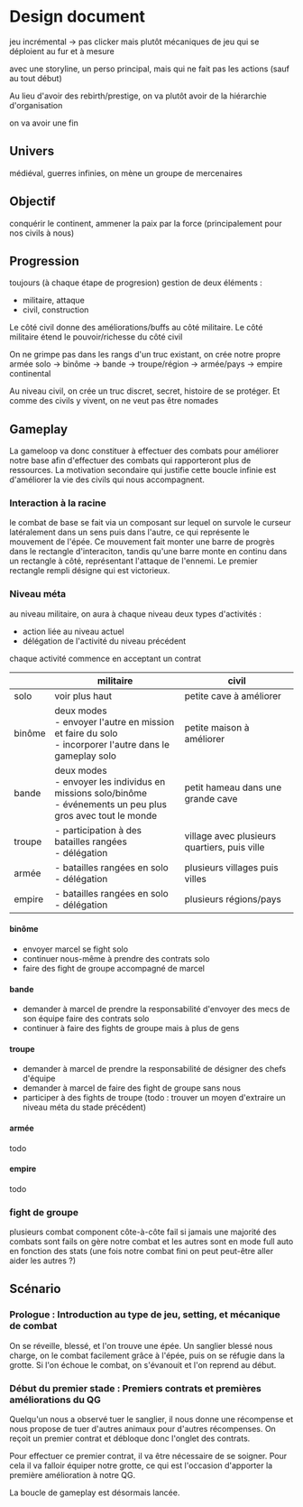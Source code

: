 # Design document

jeu incrémental -> pas clicker mais plutôt mécaniques de jeu qui se déploient au fur et à mesure

avec une storyline, un perso principal, mais qui ne fait pas les actions (sauf au tout début)

Au lieu d'avoir des rebirth/prestige, on va plutôt avoir de la hiérarchie d'organisation

on va avoir une fin

## Univers

médiéval, guerres infinies, on mène un groupe de mercenaires

## Objectif

conquérir le continent, ammener la paix par la force (principalement pour nos civils à nous)

## Progression

toujours (à chaque étape de progresion) gestion de deux éléments :

- militaire, attaque
- civil, construction

Le côté civil donne des améliorations/buffs au côté militaire. Le côté militaire étend le pouvoir/richesse du côté civil

On ne grimpe pas dans les rangs d'un truc existant, on crée notre propre armée
solo -> binôme -> bande -> troupe/région -> armée/pays -> empire continental

Au niveau civil, on crée un truc discret, secret, histoire de se protéger. Et comme des civils y vivent, on ne veut pas être nomades

## Gameplay

La gameloop va donc constituer à effectuer des combats pour améliorer notre base afin d'effectuer des combats qui rapporteront plus de ressources. La motivation secondaire qui justifie cette boucle infinie est d'améliorer la vie des civils qui nous accompagnent.

### Interaction à la racine

le combat de base se fait via un composant sur lequel on survole le curseur latéralement dans un sens puis dans l'autre, ce qui représente le mouvement de l'épée. Ce mouvement fait monter une barre de progrès dans le rectangle d'interaciton, tandis qu'une barre monte en continu dans un rectangle à côté, représentant l'attaque de l'ennemi. Le premier rectangle rempli désigne qui est victorieux.

### Niveau méta

au niveau militaire, on aura à chaque niveau deux types d'activités :

- action liée au niveau actuel
- délégation de l'activité du niveau précédent

chaque activité commence en acceptant un contrat

|        | militaire                                                                                                         | civil                                        |
| ------ | ----------------------------------------------------------------------------------------------------------------- | -------------------------------------------- |
| solo   | voir plus haut                                                                                                    | petite cave à améliorer                      |
| binôme | deux modes<br>- envoyer l'autre en mission et faire du solo<br>- incorporer l'autre dans le gameplay solo         | petite maison à améliorer                    |
| bande  | deux modes<br>- envoyer les individus en missions solo/binôme<br>- événements un peu plus gros avec tout le monde | petit hameau dans une grande cave            |
| troupe | - participation à des batailles rangées<br>- délégation                                                           | village avec plusieurs quartiers, puis ville |
| armée  | - batailles rangées en solo<br>- délégation                                                                       | plusieurs villages puis villes               |
| empire | - batailles rangées en solo<br>- délégation                                                                       | plusieurs régions/pays                       |

#### binôme

- envoyer marcel se fight solo
- continuer nous-même à prendre des contrats solo
- faire des fight de groupe accompagné de marcel

#### bande

- demander à marcel de prendre la responsabilité d'envoyer des mecs de son équipe faire des contrats solo
- continuer à faire des fights de groupe mais à plus de gens

#### troupe

- demander à marcel de prendre la responsabilité de désigner des chefs d'équipe
- demander à marcel de faire des fight de groupe sans nous
- participer à des fights de troupe (todo : trouver un moyen d'extraire un niveau méta du stade précédent)

#### armée

todo

#### empire

todo

### fight de groupe

plusieurs combat component côte-à-côte
fail si jamais une majorité des combats sont fails
on gère notre combat et les autres sont en mode full auto en fonction des stats
(une fois notre combat fini on peut peut-être aller aider les autres ?)

## Scénario

### Prologue : Introduction au type de jeu, setting, et mécanique de combat

On se réveille, blessé, et l'on trouve une épée. Un sanglier blessé nous charge, on le combat facilement grâce à l'épée, puis on se réfugie dans la grotte. Si l'on échoue le combat, on s'évanouit et l'on reprend au début.

### Début du premier stade : Premiers contrats et premières améliorations du QG

Quelqu'un nous a observé tuer le sanglier, il nous donne une récompense et nous propose de tuer d'autres animaux pour d'autres récompenses. On reçoit un premier contrat et débloque donc l'onglet des contrats.

Pour effectuer ce premier contrat, il va être nécessaire de se soigner. Pour cela il va falloir équiper notre grotte, ce qui est l'occasion d'apporter la première amélioration à notre QG.

La boucle de gameplay est désormais lancée.
